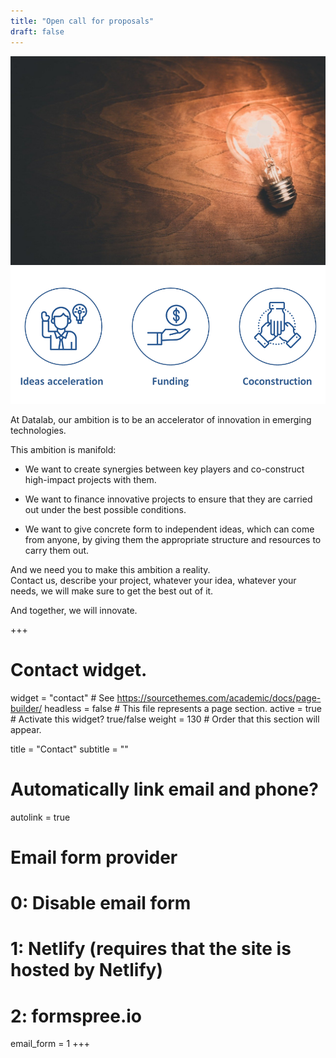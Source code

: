 ```yaml
---
title: "Open call for proposals"
draft: false
---
```

![alternative text for search engines](innovation.jpg)
![alternative text for search engines](cocons.png)

At Datalab, our ambition is to be an accelerator of innovation in emerging technologies.  

This ambition is manifold:  

* We want to create synergies between key players and co-construct high-impact projects with them.

* We want to finance innovative projects to ensure that they are carried out under the best possible conditions.

* We want to give concrete form to independent ideas, which can come from anyone, by giving them the appropriate structure and resources to carry them out.

And we need you to make this ambition a reality.  
Contact us, describe your project, whatever your idea, whatever your needs, we will make sure to get the best out of it.  

And together, we will innovate. 

+++
# Contact widget.
widget = "contact"  # See https://sourcethemes.com/academic/docs/page-builder/
headless = false  # This file represents a page section.
active = true  # Activate this widget? true/false
weight = 130  # Order that this section will appear.

title = "Contact"
subtitle = ""

# Automatically link email and phone?
autolink = true

# Email form provider
#   0: Disable email form
#   1: Netlify (requires that the site is hosted by Netlify)
#   2: formspree.io
email_form = 1
+++
